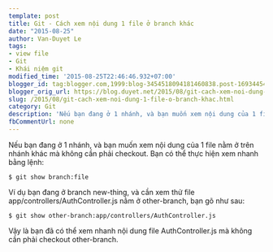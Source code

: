 ```yaml
---
template: post
title: Git - Cách xem nội dung 1 file ở branch khác
date: "2015-08-25"
author: Van-Duyet Le
tags:
- view file
- Git
- Khái niệm git
modified_time: '2015-08-25T22:46:46.932+07:00'
blogger_id: tag:blogger.com,1999:blog-3454518094181460838.post-1693445441755466472
blogger_orig_url: https://blog.duyet.net/2015/08/git-cach-xem-noi-dung-1-file-o-branch-khac.html
slug: /2015/08/git-cach-xem-noi-dung-1-file-o-branch-khac.html
category: Git
description: 'Nếu bạn đang ở 1 nhánh, và bạn muốn xem nội dung của 1 file nằm ở trên nhánh khác mà không cần phải checkout.'
fbCommentUrl: none
---
```


Nếu bạn đang ở 1 nhánh, và bạn muốn xem nội dung của 1 file nằm ở trên nhánh khác mà không cần phải checkout. Bạn có thể thực hiện xem nhanh bằng lệnh:

```
$ git show branch:file
```

Ví dụ bạn đang ở branch new-thing, và cần xem thử file app/controllers/AuthController.js nằm ở other-branch, bạn gõ như sau:

```
$ git show other-branch:app/controllers/AuthController.js
```

Vậy là bạn đã có thể xem nhanh nội dung file AuthController.js mà không cần phải checkout other-branch.
